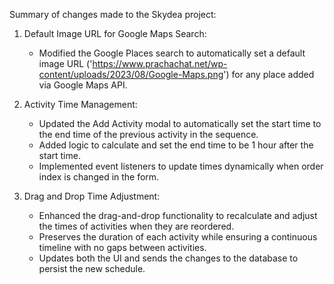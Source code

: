 Summary of changes made to the Skydea project:

1. Default Image URL for Google Maps Search:
   - Modified the Google Places search to automatically set a default image URL ('https://www.prachachat.net/wp-content/uploads/2023/08/Google-Maps.png') for any place added via Google Maps API.

2. Activity Time Management:
   - Updated the Add Activity modal to automatically set the start time to the end time of the previous activity in the sequence.
   - Added logic to calculate and set the end time to be 1 hour after the start time.
   - Implemented event listeners to update times dynamically when order index is changed in the form.

3. Drag and Drop Time Adjustment:
   - Enhanced the drag-and-drop functionality to recalculate and adjust the times of activities when they are reordered.
   - Preserves the duration of each activity while ensuring a continuous timeline with no gaps between activities.
   - Updates both the UI and sends the changes to the database to persist the new schedule.

